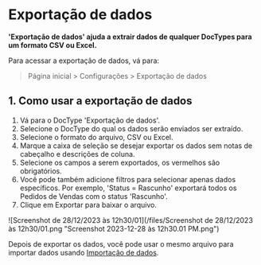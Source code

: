 # Exportação de dados



**'Exportação de dados' ajuda a extrair dados de qualquer DocTypes para um formato CSV ou Excel.**

Para acessar a exportação de dados, vá para:


> Página inicial > Configurações > Exportação de dados
> 
> 

## 1. Como usar a exportação de dados

1. Vá para o DocType 'Exportação de dados'.
2. Selecione o DocType do qual os dados serão enviados ser extraído.
3. Selecione o formato do arquivo, CSV ou Excel.
4. Marque a caixa de seleção se desejar exportar os dados sem notas de cabeçalho e descrições de coluna.
5. Selecione os campos a serem exportados, os vermelhos são obrigatórios.
6. Você pode também adicione filtros para selecionar apenas dados específicos. Por exemplo, 'Status = Rascunho' exportará todos os Pedidos de Vendas com o status 'Rascunho'.
7. Clique em Exportar para baixar o arquivo.

 ![Screenshot de 28/12/2023 às 12h30/01](/files/Screenshot de 28/12/2023 às 12h30/01.png "Screenshot 2023-12-28 às 12h30.01 PM.png")![]() 

Depois de exportar os dados, você pode usar o mesmo arquivo para importar dados usando [Importação de dados](/docs/pt/setting-up/data/data-import).


